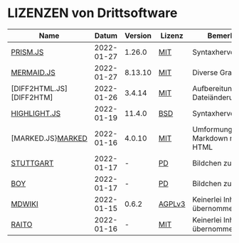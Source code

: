 LIZENZEN von Drittsoftware
==========================

Name                      | Datum      | Version | Lizenz            | Bemerkung
--------------------------|------------|---------|-------------------|---------------------------------
[PRISM.JS][PRISM]         | 2022-01-27 | 1.26.0  | [MIT][PRISML]     | Syntaxhervorhebung
[MERMAID.JS][MERMAID]     | 2022-01-27 | 8.13.10 | [MIT][MERMAIDL]   | Diverse Graphiken
[DIFF2HTML.JS][DIFF2HTM]  | 2022-01-26 | 3.4.14  | [MIT][DIFF2HTMLL] | Aufbereitung von Dateiänderungen
[HIGHLIGHT.JS][HIGHLIGHT] | 2022-01-19 | 11.4.0  | [BSD][HIGHLIGHTL] | Syntaxhervorhebung
[MARKED.JS}[MARKED]       | 2022-01-16 | 4.0.10  | [MIT][MARKEDL]    | Umformung von Markdown nach HTML
[STUTTGART][STGT]         | 2022-01-17 | -       | [PD][STGTL]       | Bildchen zur Demo
[BOY][BOY]                | 2022-01-17 | -       | [PD][BOYL]        | Bildchen zur Demo
[MDWIKI][MDWIKI]          | 2022-01-15 | 0.6.2   | [AGPLv3][MDWIKIL] | Keinerlei Inhalte übernommen
[RAITO][RAITO]            | 2022-01-16 | -       | [MIT][RAITOL]     | Keinerlei Inhalte übernommen

[PRISM]:      https://prismjs.com
[PRISML]:     https://github.com/PrismJS/prism/blob/master/LICENSE
[MERMAID]:    https://github.com/mermaid-js/mermaid
[MERMAIDL]:   https://github.com/mermaid-js/mermaid/blob/develop/LICENSE
[DIFF2HTML]:  https://github.com/rtfpessoa/diff2html
[DIFF2HTMLL]: https://github.com/rtfpessoa/diff2html/blob/master/LICENSE.md
[HIGHLIGHT]:  https://highlightjs.org/
[HIGHLIGHTL]: https://github.com/highlightjs/highlight.js/blob/main/LICENSE
[MARKED]:     https://marked.js.org
[MARKEDL]:    https://marked.js.org/license
[MDWIKI]:     http://www.mdwiki.info/
[MDWIKIL]:    https://github.com/Dynalon/mdwiki/blob/master/AGPLv3.txt
[RAITO]:      https://github.com/arnaudsm/raito/
[RAITOL]:     https://github.com/arnaudsm/raito/blob/master/LICENSE
[STGT]:       https://upload.wikimedia.org/wikipedia/commons/f/f8/Coat_of_arms_of_Stuttgart.svg
[STGTL]:      https://en.wikipedia.org/wiki/public_domain
[BOY]:        https://publicdomainvectors.org/download.php?file=Gerald_G_Boy_Face_Cartoon_3.svg
[BOYL]:       https://creativecommons.org/publicdomain/zero/1.0/
